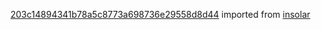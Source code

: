 [203c14894341b78a5c8773a698736e29558d8d44](https://github.com/insolar/insolar/commit/203c14894341b78a5c8773a698736e29558d8d44) imported from [insolar](https://github.com/insolar/insolar)
